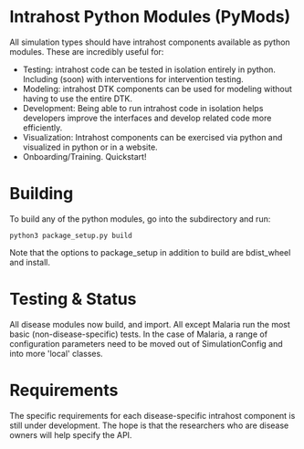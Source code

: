 # Intrahost Python Modules (PyMods)

All simulation types should have intrahost components available as python modules. These are incredibly useful for:
- Testing: intrahost code can be tested in isolation entirely in python. Including (soon) with interventions for intervention testing.
- Modeling: intrahost DTK components can be used for modeling without having to use the entire DTK.
- Development: Being able to run intrahost code in isolation helps developers improve the interfaces and develop related code more efficiently.
- Visualization: Intrahost components can be exercised via python and visualized in python or in a website.
- Onboarding/Training. Quickstart!

# Building
To build any of the python modules, go into the subdirectory and run:

    python3 package_setup.py build

Note that the options to package_setup in addition to build are bdist_wheel and install.


# Testing & Status
All disease modules now build, and import. All except Malaria run the most basic (non-disease-specific) tests. In the case of Malaria, a range of configuration parameters need to be moved out of SimulationConfig and into more 'local' classes.

# Requirements
The specific requirements for each disease-specific intrahost component is still under development. The hope is that the researchers who are disease owners will help specify the API.
